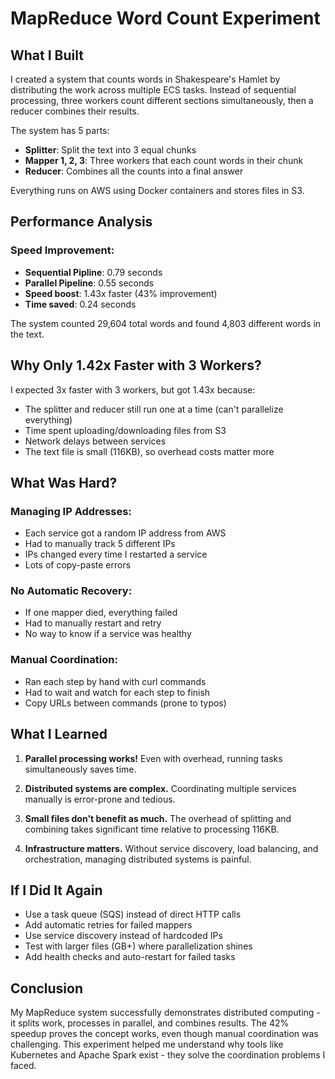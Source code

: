 # MapReduce Word Count Experiment

## What I Built

I created a system that counts words in Shakespeare's Hamlet by distributing the work across multiple ECS tasks. Instead of sequential processing, three workers count different sections simultaneously, then a reducer combines their results.

The system has 5 parts:
- **Splitter**: Split the text into 3 equal chunks
- **Mapper 1, 2, 3**: Three workers that each count words in their chunk
- **Reducer**: Combines all the counts into a final answer

Everything runs on AWS using Docker containers and stores files in S3.

## Performance Analysis

### Speed Improvement:
- **Sequential Pipline**: 0.79 seconds
- **Parallel Pipeline**: 0.55 seconds  
- **Speed boost**: 1.43x faster (43% improvement)
- **Time saved**: 0.24 seconds

The system counted 29,604 total words and found 4,803 different words in the text.

## Why Only 1.42x Faster with 3 Workers?

I expected 3x faster with 3 workers, but got 1.43x because:
- The splitter and reducer still run one at a time (can't parallelize everything)
- Time spent uploading/downloading files from S3
- Network delays between services
- The text file is small (116KB), so overhead costs matter more

## What Was Hard?

### Managing IP Addresses:
- Each service got a random IP address from AWS
- Had to manually track 5 different IPs
- IPs changed every time I restarted a service
- Lots of copy-paste errors

### No Automatic Recovery:
- If one mapper died, everything failed
- Had to manually restart and retry
- No way to know if a service was healthy

### Manual Coordination:
- Ran each step by hand with curl commands
- Had to wait and watch for each step to finish
- Copy URLs between commands (prone to typos)

## What I Learned

1. **Parallel processing works!** Even with overhead, running tasks simultaneously saves time.

2. **Distributed systems are complex.** Coordinating multiple services manually is error-prone and tedious.

3. **Small files don't benefit as much.** The overhead of splitting and combining takes significant time relative to processing 116KB.

4. **Infrastructure matters.** Without service discovery, load balancing, and orchestration, managing distributed systems is painful.

## If I Did It Again

- Use a task queue (SQS) instead of direct HTTP calls
- Add automatic retries for failed mappers
- Use service discovery instead of hardcoded IPs
- Test with larger files (GB+) where parallelization shines
- Add health checks and auto-restart for failed tasks

## Conclusion

My MapReduce system successfully demonstrates distributed computing - it splits work, processes in parallel, and combines results. The 42% speedup proves the concept works, even though manual coordination was challenging. This experiment helped me understand why tools like Kubernetes and Apache Spark exist - they solve the coordination problems I faced.